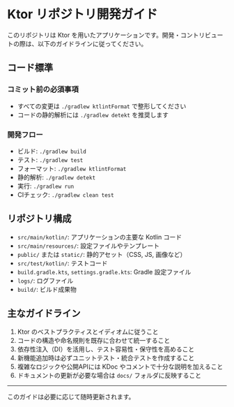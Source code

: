 # Ktor リポジトリ開発ガイド

このリポジトリは Ktor を用いたアプリケーションです。開発・コントリビュートの際は、以下のガイドラインに従ってください。

## コード標準

### コミット前の必須事項
- すべての変更は `./gradlew ktlintFormat` で整形してください
- コードの静的解析には `./gradlew detekt` を推奨します

### 開発フロー
- ビルド: `./gradlew build`
- テスト: `./gradlew test`
- フォーマット: `./gradlew ktlintFormat`
- 静的解析: `./gradlew detekt`
- 実行: `./gradlew run`
- CIチェック: `./gradlew clean test`

## リポジトリ構成
- `src/main/kotlin/`: アプリケーションの主要な Kotlin コード
- `src/main/resources/`: 設定ファイルやテンプレート
- `public/` または `static/`: 静的アセット（CSS, JS, 画像など）
- `src/test/kotlin/`: テストコード
- `build.gradle.kts`, `settings.gradle.kts`: Gradle 設定ファイル
- `logs/`: ログファイル
- `build/`: ビルド成果物

## 主なガイドライン
1. Ktor のベストプラクティスとイディオムに従うこと
2. コードの構造や命名規則を既存に合わせて統一すること
3. 依存性注入（DI）を活用し、テスト容易性・保守性を高めること
4. 新機能追加時は必ずユニットテスト・統合テストを作成すること
5. 複雑なロジックや公開APIには KDoc やコメントで十分な説明を加えること
6. ドキュメントの更新が必要な場合は `docs/` フォルダに反映すること

---

このガイドは必要に応じて随時更新されます。
